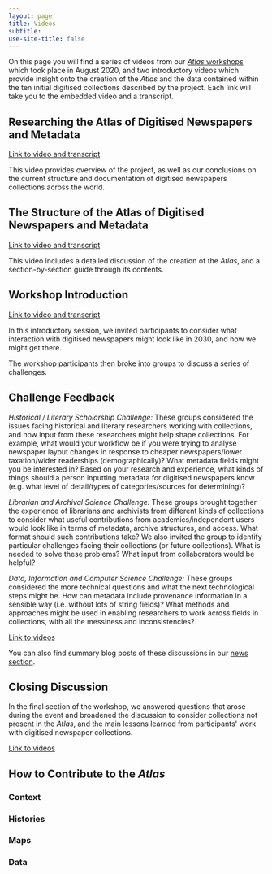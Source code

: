 ```yaml
---
layout: page
title: Videos
subtitle: 
use-site-title: false
---
```


On this page you will find a series of videos from our [*Atlas* workshops](https://www.digitisednewspapers.net/2020-07-30-workshops/) which took place in August 2020, and two
introductory videos which provide insight onto the creation of the *Atlas* and the data contained within the ten initial digitised collections described by the project.
Each link will take you to the embedded video and a transcript.

## Researching the Atlas of Digitised Newspapers and Metadata
[Link to video and transcript](researching-atlas.md)
  
This video provides overview of the project, as well as our conclusions on the current structure and documentation of digitised newspapers collections across the world.

## The Structure of the Atlas of Digitised Newspapers and Metadata
[Link to video and transcript]()
  
This video includes a detailed discussion of the creation of the *Atlas*, and a section-by-section guide through its contents.

## Workshop Introduction
[Link to video and transcript]()
  
In this introductory session, we invited participants to consider what interaction with digitised newspapers might look like in 2030, and how we might get there.
  
The workshop
participants then broke into groups to discuss a series of challenges. 
  
## Challenge Feedback
*Historical / Literary Scholarship Challenge:*
These groups considered the issues facing historical and literary researchers working with collections, and how input from these researchers might help shape collections. 
For example, what would your workflow be if you were trying to analyse newspaper layout changes in response to cheaper newspapers/lower taxation/wider readerships 
(demographically)? What metadata fields might you be interested in? Based on your research and experience, what kinds of things should a person inputting metadata 
for digitised newspapers know (e.g. what level of detail/types of categories/sources for determining)?
  
*Librarian and Archival Science Challenge:*
These groups brought together the experience of librarians and archivists from different kinds of collections to consider what useful contributions from academics/independent 
users would look like in terms of metadata, archive structures, and access. What format should such contributions take? We also invited the group to identify particular 
challenges facing their collections (or future collections). What is needed to solve these problems? What input from collaborators would be helpful?
  
*Data, Information and Computer Science Challenge:*
These groups considered the more technical questions and what the next technological steps might be. How can metadata include provenance information in a 
sensible way (i.e. without lots of string fields)? What methods and approaches might be used in enabling researchers to work across fields in collections, with 
all the messiness and inconsistencies?
  
[Link to videos]()
  
You can also find summary blog posts of these discussions in our 
[news section](https://www.digitisednewspapers.net/news/).

## Closing Discussion
In the final section of the workshop, we answered questions that arose during the event and broadened the discussion to consider collections not present in the *Atlas*, 
and the main lessons learned from participants' work with digitised newspaper collections. 
  
[Link to videos]()

## How to Contribute to the *Atlas*
  
### Context
  
### Histories
  
### Maps
  
### Data
  
